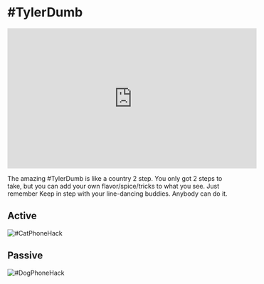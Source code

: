 # #TylerDumb
<iframe width="560" height="315" src="https://www.youtube.com/embed/5lgCxWubUnU" frameborder="0" allow="accelerometer; autoplay; encrypted-media; gyroscope; picture-in-picture" allowfullscreen></iframe>

The amazing #TylerDumb is like a country 2 step. You only got 2 steps to take, but you can add your own flavor/spice/tricks to what you see. Just remember Keep in step with your line-dancing buddies. Anybody can do it.

## Active
![#CatPhoneHack](https://media.discordapp.net/attachments/649052370092818472/662760746236641313/catphone.jpg?width=500&height=333)

## Passive
![#DogPhoneHack](https://media.discordapp.net/attachments/649052370092818472/662760690481889321/dogphone.jpg?width=500&height=496)
